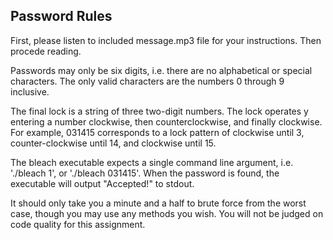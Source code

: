 
## Password Rules
First, please listen to included message.mp3 file for your instructions. Then procede reading.

Passwords may only be six digits, i.e. there are no alphabetical or special
characters. The only valid characters are the numbers 0 through 9 inclusive.

The final lock is a string of three two-digit numbers. The lock operates y entering a number clockwise, then counterclockwise, and finally clockwise. 
For example, 031415 corresponds to a lock pattern of clockwise until 3, counter-clockwise until 14, and clockwise until 15.

The bleach executable expects a single command line argument, i.e. './bleach 1', or './bleach 031415'. When the password is found, the executable will output "Accepted!" to stdout.

It should only take you a minute and a half to brute force from the worst case, though you may use any methods you wish. You will not be judged on code quality for this assignment.



